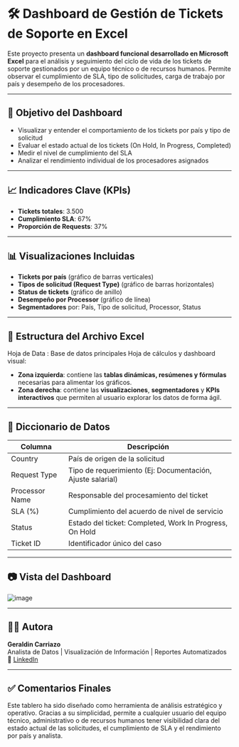 # 🛠️ Dashboard de Gestión de Tickets de Soporte en Excel

Este proyecto presenta un **dashboard funcional desarrollado en Microsoft Excel** para el análisis y seguimiento del ciclo de vida de los tickets de soporte gestionados por un equipo técnico o de recursos humanos. Permite observar el cumplimiento de SLA, tipo de solicitudes, carga de trabajo por país y desempeño de los procesadores.

---

## 🎯 Objetivo del Dashboard

- Visualizar y entender el comportamiento de los tickets por país y tipo de solicitud
- Evaluar el estado actual de los tickets (On Hold, In Progress, Completed)
- Medir el nivel de cumplimiento del SLA
- Analizar el rendimiento individual de los procesadores asignados

---

## 📈 Indicadores Clave (KPIs)

- **Tickets totales**: 3.500  
- **Cumplimiento SLA**: 67%  
- **Proporción de Requests**: 37%

---

## 📊 Visualizaciones Incluidas

- **Tickets por país** (gráfico de barras verticales)
- **Tipos de solicitud (Request Type)** (gráfico de barras horizontales)
- **Status de tickets** (gráfico de anillo)
- **Desempeño por Processor** (gráfico de línea)
- **Segmentadores** por: País, Tipo de solicitud, Processor, Status

---

## 📁 Estructura del Archivo Excel

Hoja de Data : Base de datos principales
Hoja de  cálculos y  dashboard visual:
- **Zona izquierda**: contiene las **tablas dinámicas, resúmenes y fórmulas** necesarias para alimentar los gráficos.
- **Zona derecha**: contiene las **visualizaciones**, **segmentadores** y **KPIs interactivos** que permiten al usuario explorar los datos de forma ágil.

---

## 🧾 Diccionario de Datos

| **Columna**       | **Descripción**                                                |
|-------------------|----------------------------------------------------------------|
| Country           | País de origen de la solicitud                                 |
| Request Type      | Tipo de requerimiento (Ej: Documentación, Ajuste salarial)     |
| Processor Name    | Responsable del procesamiento del ticket                       |
| SLA (%)           | Cumplimiento del acuerdo de nivel de servicio                  |
| Status            | Estado del ticket: Completed, Work In Progress, On Hold        |
| Ticket ID         | Identificador único del caso                                   |

---

## 📷 Vista del Dashboard

![image](https://github.com/user-attachments/assets/1a62bb46-6a3c-491a-9a62-2e22a485e1a9)


---

## 👩‍💼 Autora

**Geraldin Carriazo**  
Analista de Datos | Visualización de Información | Reportes Automatizados  
🔗 [LinkedIn](https://www.linkedin.com/in/geraldin-carriazo)

---

## ✅ Comentarios Finales

Este tablero ha sido diseñado como herramienta de análisis estratégico y operativo. Gracias a su simplicidad, permite a cualquier usuario del equipo técnico, administrativo o de recursos humanos tener visibilidad clara del estado actual de las solicitudes, el cumplimiento de SLA y el rendimiento por país y analista.


